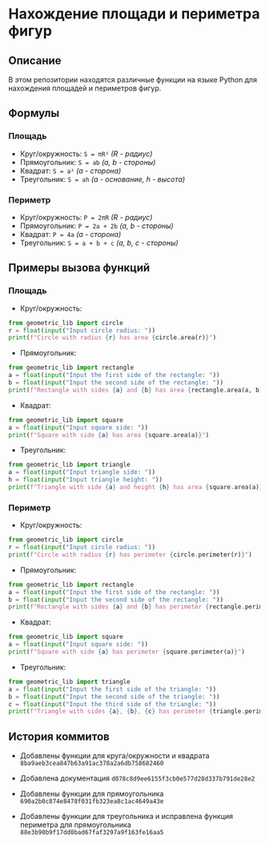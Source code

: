 # Нахождение площади и периметра фигур

## Описание
В этом репозитории находятся различные функции на языке Python для нахождения площадей и периметров фигур. 

## Формулы
### Площадь
- Круг/окружность: `S = πR²` *(R - радиус)*
- Прямоугольник: `S = ab` *(a, b - стороны)*
- Квадрат: `S = a²` *(a - сторона)*
- Треугольник: `S = ah` *(a - основание, h - высота)*

### Периметр
- Круг/окружность: `P = 2πR` *(R - радиус)*
- Прямоугольник: `P = 2a + 2b` *(a, b - стороны)*
- Квадрат: `P = 4a` *(a - сторона)*
- Треугольник: `S = a + b + c` *(a, b, c - стороны)*

## Примеры вызова функций
### Площадь
- Круг/окружность:

```python
from geometric_lib import circle
r = float(input("Input circle radius: "))
print(f"Circle with radius {r} has area {circle.area(r)}")
```

- Прямоугольник:

```python
from geometric_lib import rectangle
a = float(input("Input the first side of the rectangle: "))
b = float(input("Input the second side of the rectangle: "))
print(f"Rectangle with sides {a} and {b} has area {rectangle.area(a, b)}")
```

- Квадрат:

```python
from geometric_lib import square
a = float(input("Input square side: "))
print(f"Square with side {a} has area {square.area(a)}")
```

- Треугольник:

```python
from geometric_lib import triangle
a = float(input("Input triangle side: "))
h = float(input("Input triangle height: "))
print(f"Triangle with side {a} and height {h} has area {square.area(a)}")
```

### Периметр
- Круг/окружность: 

```python
from geometric_lib import circle
r = float(input("Input circle radius: "))
print(f"Circle with radius {r} has perimeter {circle.perimeter(r)}")
```

- Прямоугольник:

```python
from geometric_lib import rectangle
a = float(input("Input the first side of the rectangle: "))
b = float(input("Input the second side of the rectangle: "))
print(f"Rectangle with sides {a} and {b} has perimeter {rectangle.perimeter(a, b)}")
```

- Квадрат:

```python
from geometric_lib import square
a = float(input("Input square side: "))
print(f"Square with side {a} has perimeter {square.perimeter(a)}")
```

- Треугольник:

```python
from geometric_lib import triangle
a = float(input("Input the first side of the triangle: "))
b = float(input("Input the second side of the triangle: "))
c = float(input("Input the third side of the triangle: "))
print(f"Triangle with sides {a}, {b}, {c} has perimeter {triangle.perimeter(a)}")
```

## История коммитов
- Добавлены функции для круга/окружности и квадрата `8ba9aeb3cea847b63a91ac378a2a6db758682460`

- Добавлена документация `d078c8d9ee6155f3cb0e577d28d337b791de28e2`

- Добавлены функции для прямоугольника `690a2b0c874e8478f031fb323ea8c1ac4649a43e`

- Добавлены функции для треугольника и исправлена функция периметра для прямоугольника `88e3b90b9f17dd0bad67faf3297a9f163fe16aa5`
